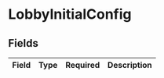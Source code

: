 # LobbyInitialConfig


## Fields

| Field       | Type        | Required    | Description |
| ----------- | ----------- | ----------- | ----------- |